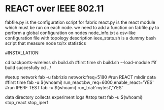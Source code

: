 # REACT over IEEE 802.11
 fabfile.py is the configuration script for fabric
 react.py is the react module which must be run on each node. we need to add a function on fabfile.py to perform a global configuration on nodes
 node_info.txt a csv-like configuration file with topology description
 ieee_stats.sh is a dummy bash script that measure node tx/rx statistics

#INSTALLATION

cd backports-wireless
sh build.sh                #first time
sh build.sh --load-module  #if build succesfully
cd ../

#setup network
fab -u fabrizio network:freq=5180
#run REACT 
mkdir data #first time
fab -u $(whoami) run_react:bw_req=6000,enable_react='YES'
#run IPERF TEST
fab -u $(whoami) run_trial:'mytest','YES'

data directory collects experiment logs
#stop test
fab -u $(whoami) stop_react stop_iperf
